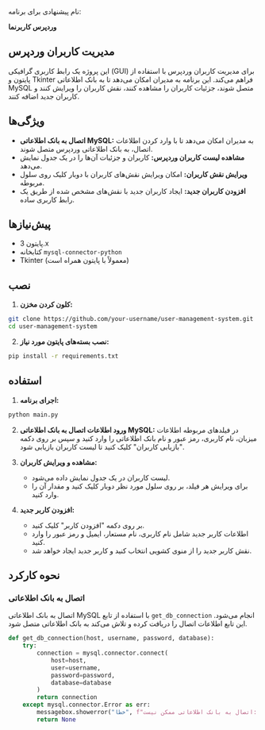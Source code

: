 نام پیشنهادی برای برنامه:

**وردپرس کاربرنما**

## مدیریت کاربران وردپرس

این پروژه یک رابط کاربری گرافیکی (GUI) برای مدیریت کاربران وردپرس با استفاده از پایتون و Tkinter فراهم می‌کند. این برنامه به مدیران امکان می‌دهد تا به بانک اطلاعاتی MySQL متصل شوند، جزئیات کاربران را مشاهده کنند، نقش کاربران را ویرایش کنند و کاربران جدید اضافه کنند.

## ویژگی‌ها

- **اتصال به بانک اطلاعاتی MySQL:** به مدیران امکان می‌دهد تا با وارد کردن اطلاعات اتصال، به بانک اطلاعاتی وردپرس متصل شوند.
- **مشاهده لیست کاربران وردپرس:** کاربران و جزئیات آن‌ها را در یک جدول نمایش می‌دهد.
- **ویرایش نقش کاربران:** امکان ویرایش نقش‌های کاربران با دوبار کلیک روی سلول مربوطه.
- **افزودن کاربران جدید:** ایجاد کاربران جدید با نقش‌های مشخص شده از طریق یک رابط کاربری ساده.

## پیش‌نیازها

- پایتون 3.x
- کتابخانه `mysql-connector-python`
- Tkinter (معمولاً با پایتون همراه است)

## نصب

1. **کلون کردن مخزن:**

```sh
git clone https://github.com/your-username/user-management-system.git
cd user-management-system
```

2. **نصب بسته‌های پایتون مورد نیاز:**

```sh
pip install -r requirements.txt
```

## استفاده

1. **اجرای برنامه:**

```sh
python main.py
```

2. **ورود اطلاعات اتصال به بانک اطلاعاتی MySQL:** در فیلدهای مربوطه اطلاعات میزبان، نام کاربری، رمز عبور و نام بانک اطلاعاتی را وارد کنید و سپس بر روی دکمه "بازیابی کاربران" کلیک کنید تا لیست کاربران بازیابی شود.

3. **مشاهده و ویرایش کاربران:**
   - لیست کاربران در یک جدول نمایش داده می‌شود.
   - برای ویرایش هر فیلد، بر روی سلول مورد نظر دوبار کلیک کنید و مقدار آن را وارد کنید.

4. **افزودن کاربر جدید:**
   - بر روی دکمه "افزودن کاربر" کلیک کنید.
   - اطلاعات کاربر جدید شامل نام کاربری، نام مستعار، ایمیل و رمز عبور را وارد کنید.
   - نقش کاربر جدید را از منوی کشویی انتخاب کنید و کاربر جدید ایجاد خواهد شد.

## نحوه کارکرد

### اتصال به بانک اطلاعاتی

اتصال به بانک اطلاعاتی MySQL با استفاده از تابع `get_db_connection` انجام می‌شود. این تابع اطلاعات اتصال را دریافت کرده و تلاش می‌کند به بانک اطلاعاتی متصل شود.

```python
def get_db_connection(host, username, password, database):
    try:
        connection = mysql.connector.connect(
            host=host,
            user=username,
            password=password,
            database=database
        )
        return connection
    except mysql.connector.Error as err:
        messagebox.showerror("خطا", f"اتصال به بانک اطلاعاتی ممکن نیست: {err}")
        return None
```
